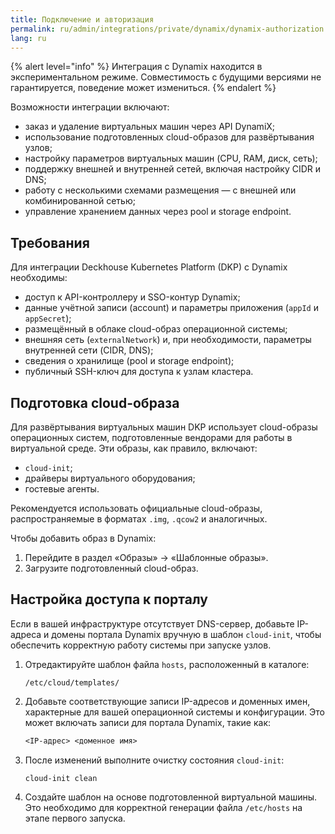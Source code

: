 ```yaml
---
title: Подключение и авторизация
permalink: ru/admin/integrations/private/dynamix/dynamix-authorization.html
lang: ru
---
```


{% alert level="info" %}
Интеграция с Dynamix находится в экспериментальном режиме. Совместимость с будущими версиями не гарантируется, поведение может измениться.
{% endalert %}

Возможности интеграции включают:
- заказ и удаление виртуальных машин через API DynamiX;
- использование подготовленных cloud-образов для развёртывания узлов;
- настройку параметров виртуальных машин (CPU, RAM, диск, сеть);
- поддержку внешней и внутренней сетей, включая настройку CIDR и DNS;
- работу с несколькими схемами размещения — с внешней или комбинированной сетью;
- управление хранением данных через pool и storage endpoint.

## Требования

Для интеграции Deckhouse Kubernetes Platform (DKP) с Dynamix необходимы:

- доступ к API-контроллеру и SSO-контур Dynamix;
- данные учётной записи (account) и параметры приложения (`appId` и `appSecret`);
- размещённый в облаке cloud-образ операционной системы;
- внешняя сеть (`externalNetwork`) и, при необходимости, параметры внутренней сети (CIDR, DNS);
- сведения о хранилище (pool и storage endpoint);
- публичный SSH-ключ для доступа к узлам кластера.

## Подготовка cloud-образа

Для развёртывания виртуальных машин DKP использует cloud-образы операционных систем, подготовленные вендорами для работы в виртуальной среде. Эти образы, как правило, включают:

- `cloud-init`;
- драйверы виртуального оборудования;
- гостевые агенты.

Рекомендуется использовать официальные cloud-образы, распространяемые в форматах `.img`, `.qcow2` и аналогичных.

Чтобы добавить образ в Dynamix:

1. Перейдите в раздел «Образы» → «Шаблонные образы».
1. Загрузите подготовленный cloud-образ.

## Настройка доступа к порталу

Если в вашей инфраструктуре отсутствует DNS-сервер, добавьте IP-адреса и домены портала Dynamix вручную в шаблон `cloud-init`, чтобы обеспечить корректную работу системы при запуске узлов.

1. Отредактируйте шаблон файла `hosts`, расположенный в каталоге:

   ```console
   /etc/cloud/templates/
   ```

1. Добавьте соответствующие записи IP-адресов и доменных имен, характерные для вашей операционной системы и конфигурации. Это может включать записи для портала Dynamix, такие как:

   ```txt
   <IP-адрес> <доменное имя>
   ```

1. После изменений выполните очистку состояния `cloud-init`:

   ```console
   cloud-init clean
   ```

1. Создайте шаблон на основе подготовленной виртуальной машины. Это необходимо для корректной генерации файла `/etc/hosts` на этапе первого запуска.

